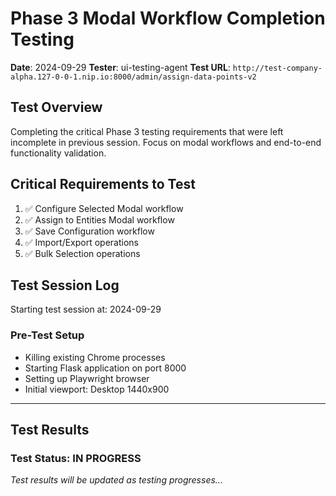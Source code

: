 # Phase 3 Modal Workflow Completion Testing
**Date**: 2024-09-29
**Tester**: ui-testing-agent
**Test URL**: `http://test-company-alpha.127-0-0-1.nip.io:8000/admin/assign-data-points-v2`

## Test Overview
Completing the critical Phase 3 testing requirements that were left incomplete in previous session. Focus on modal workflows and end-to-end functionality validation.

## Critical Requirements to Test
1. ✅ Configure Selected Modal workflow
2. ✅ Assign to Entities Modal workflow
3. ✅ Save Configuration workflow
4. ✅ Import/Export operations
5. ✅ Bulk Selection operations

## Test Session Log
Starting test session at: 2024-09-29

### Pre-Test Setup
- Killing existing Chrome processes
- Starting Flask application on port 8000
- Setting up Playwright browser
- Initial viewport: Desktop 1440x900

---

## Test Results

### Test Status: IN PROGRESS

*Test results will be updated as testing progresses...*
